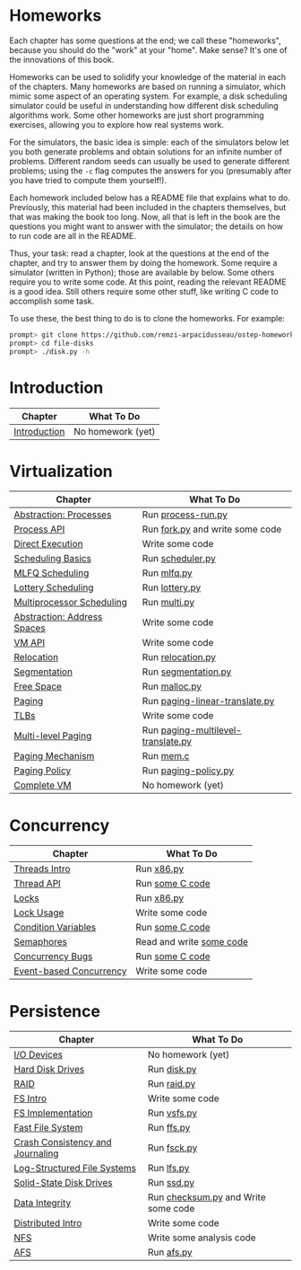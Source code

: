 # Homeworks

Each chapter has some questions at the end; we call these "homeworks", because you should do the "work" at your "home". Make sense? It's one of the innovations of this book.

Homeworks can be used to solidify your knowledge of the material in each of the chapters. Many homeworks are based on running a simulator, which mimic some aspect of an operating system. For example, a disk scheduling simulator could be useful in understanding how different disk scheduling algorithms work. Some other homeworks are just short programming exercises, allowing you to explore how real systems work.

For the simulators, the basic idea is simple: each of the simulators below let you both generate problems and obtain solutions for an infinite number of problems. Different random seeds can usually be used to generate different problems; using the `-c` flag computes the answers for you (presumably after you have tried to compute them yourself!).

Each homework included below has a README file that explains what to do. Previously, this material had been included in the chapters themselves, but that was making the book too long. Now, all that is left in the book are the questions you might want to answer with the simulator; the details on how to run code are all in the README.

Thus, your task: read a chapter, look at the questions at the end of the chapter, and try to answer them by doing the homework. Some require a simulator (written in Python); those are available by below. Some others require you to write some code. At this point, reading the relevant README is a good idea. Still others require some other stuff, like writing C code to accomplish some task.

To use these, the best thing to do is to clone the homeworks. For example:

```sh
prompt> git clone https://github.com/remzi-arpacidusseau/ostep-homework/
prompt> cd file-disks
prompt> ./disk.py -h
```

# Introduction

| Chapter                                                       | What To Do        |
| ------------------------------------------------------------- | ----------------- |
| [Introduction](http://www.cs.wisc.edu/~remzi/OSTEP/intro.pdf) | No homework (yet) |

# Virtualization

| Chapter                                                                              | What To Do                                           |
| ------------------------------------------------------------------------------------ | ---------------------------------------------------- |
| [Abstraction: Processes](http://www.cs.wisc.edu/~remzi/OSTEP/cpu-intro.pdf)          | Run [process-run.py](cpu-intro)                      |
| [Process API](http://www.cs.wisc.edu/~remzi/OSTEP/cpu-api.pdf)                       | Run [fork.py](cpu-api) and write some code           |
| [Direct Execution](http://www.cs.wisc.edu/~remzi/OSTEP/cpu-mechanisms.pdf)           | Write some code                                      |
| [Scheduling Basics](http://www.cs.wisc.edu/~remzi/OSTEP/cpu-sched.pdf)               | Run [scheduler.py](cpu-sched)                        |
| [MLFQ Scheduling](http://www.cs.wisc.edu/~remzi/OSTEP/cpu-sched-mlfq.pdf)            | Run [mlfq.py](cpu-sched-mlfq)                        |
| [Lottery Scheduling](http://www.cs.wisc.edu/~remzi/OSTEP/cpu-sched-lottery.pdf)      | Run [lottery.py](cpu-sched-lottery)                  |
| [Multiprocessor Scheduling](http://www.cs.wisc.edu/~remzi/OSTEP/cpu-sched-multi.pdf) | Run [multi.py](cpu-sched-multi)                      |
| [Abstraction: Address Spaces](http://www.cs.wisc.edu/~remzi/OSTEP/vm-intro.pdf)      | Write some code                                      |
| [VM API](http://www.cs.wisc.edu/~remzi/OSTEP/vm-api.pdf)                             | Write some code                                      |
| [Relocation](http://www.cs.wisc.edu/~remzi/OSTEP/vm-mechanism.pdf)                   | Run [relocation.py](vm-mechanism)                    |
| [Segmentation](http://www.cs.wisc.edu/~remzi/OSTEP/vm-segmentation.pdf)              | Run [segmentation.py](vm-segmentation)               |
| [Free Space](http://www.cs.wisc.edu/~remzi/OSTEP/vm-freespace.pdf)                   | Run [malloc.py](vm-freespace)                        |
| [Paging](http://www.cs.wisc.edu/~remzi/OSTEP/vm-paging.pdf)                          | Run [paging-linear-translate.py](vm-paging)          |
| [TLBs](http://www.cs.wisc.edu/~remzi/OSTEP/vm-tlbs.pdf)                              | Write some code                                      |
| [Multi-level Paging](http://www.cs.wisc.edu/~remzi/OSTEP/vm-smalltables.pdf)         | Run [paging-multilevel-translate.py](vm-smalltables) |
| [Paging Mechanism](http://www.cs.wisc.edu/~remzi/OSTEP/vm-beyondphys.pdf)            | Run [mem.c](vm-beyondphys)                           |
| [Paging Policy](http://www.cs.wisc.edu/~remzi/OSTEP/vm-beyondphys-policy.pdf)        | Run [paging-policy.py](vm-beyondphys-policy)         |
| [Complete VM](http://www.cs.wisc.edu/~remzi/OSTEP/vm-complete.pdf)                   | No homework (yet)                                    |

# Concurrency

| Chapter                                                                           | What To Do                               |
| --------------------------------------------------------------------------------- | ---------------------------------------- |
| [Threads Intro](http://www.cs.wisc.edu/~remzi/OSTEP/threads-intro.pdf)            | Run [x86.py](threads-intro)              |
| [Thread API](http://www.cs.wisc.edu/~remzi/OSTEP/threads-api.pdf)                 | Run [some C code](threads-api)           |
| [Locks](http://www.cs.wisc.edu/~remzi/OSTEP/threads-locks.pdf)                    | Run [x86.py](threads-locks)              |
| [Lock Usage](http://www.cs.wisc.edu/~remzi/OSTEP/threads-locks-usage.pdf)         | Write some code                          |
| [Condition Variables](http://www.cs.wisc.edu/~remzi/OSTEP/threads-cv.pdf)         | Run [some C code](threads-cv)            |
| [Semaphores](http://www.cs.wisc.edu/~remzi/OSTEP/threads-sema.pdf)                | Read and write [some code](threads-sema) |
| [Concurrency Bugs](http://www.cs.wisc.edu/~remzi/OSTEP/threads-bugs.pdf)          | Run [some C code](threads-bugs)          |
| [Event-based Concurrency](http://www.cs.wisc.edu/~remzi/OSTEP/threads-events.pdf) | Write some code                          |

# Persistence

| Chapter                                                                                     | What To Do                                            |
| ------------------------------------------------------------------------------------------- | ----------------------------------------------------- |
| [I/O Devices](http://www.cs.wisc.edu/~remzi/OSTEP/file-devices.pdf)                         | No homework (yet)                                     |
| [Hard Disk Drives](http://www.cs.wisc.edu/~remzi/OSTEP/file-disks.pdf)                      | Run [disk.py](file-disks)                             |
| [RAID](http://www.cs.wisc.edu/~remzi/OSTEP/file-raid.pdf)                                   | Run [raid.py](file-raid)                              |
| [FS Intro](http://www.cs.wisc.edu/~remzi/OSTEP/file-intro.pdf)                              | Write some code                                       |
| [FS Implementation](http://www.cs.wisc.edu/~remzi/OSTEP/file-implementation.pdf)            | Run [vsfs.py](file-implementation)                    |
| [Fast File System](http://www.cs.wisc.edu/~remzi/OSTEP/file-ffs.pdf)                        | Run [ffs.py](file-ffs)                                |
| [Crash Consistency and Journaling](http://www.cs.wisc.edu/~remzi/OSTEP/file-journaling.pdf) | Run [fsck.py](file-journaling)                        |
| [Log-Structured File Systems](http://www.cs.wisc.edu/~remzi/OSTEP/file-lfs.pdf)             | Run [lfs.py](file-lfs)                                |
| [Solid-State Disk Drives](http://www.cs.wisc.edu/~remzi/OSTEP/file-ssd.pdf)                 | Run [ssd.py](file-ssd)                                |
| [Data Integrity](http://www.cs.wisc.edu/~remzi/OSTEP/file-integrity.pdf)                    | Run [checksum.py](file-integrity) and Write some code |
| [Distributed Intro](http://www.cs.wisc.edu/~remzi/OSTEP/dist-intro.pdf)                     | Write some code                                       |
| [NFS](http://www.cs.wisc.edu/~remzi/OSTEP/dist-nfs.pdf)                                     | Write some analysis code                              |
| [AFS](http://www.cs.wisc.edu/~remzi/OSTEP/dist-afs.pdf)                                     | Run [afs.py](dist-afs)                                |
